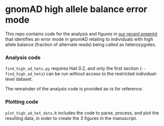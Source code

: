 # gnomAD high allele balance error mode

This repo contains code for the analysis and figures in [our recent preprint](https://www.biorxiv.org/content/10.1101/784157v1) that identifies an error mode 
in gnomAD relating to individuals with high allele balance (fraction of alternate reads) being called as heterozygotes.

### Analysis code

`find_high_ad_hets.py` requires Hail 0.2, and only the first section (`--find_high_ad_hets`) can be run without access to the restricted individual-level dataset.

The remainder of the analysis code is provided as-is for reference.

### Plotting code

`plot_high_ad_het_data.R` includes the code to parse, process, and plot the resulting data, in order to create the 3 figures in the manuscript.
